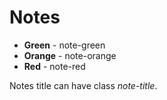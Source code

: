 # Notes
- **Green** - note-green
- **Orange** - note-orange
- **Red** - note-red

Notes title can have class *note-title*.